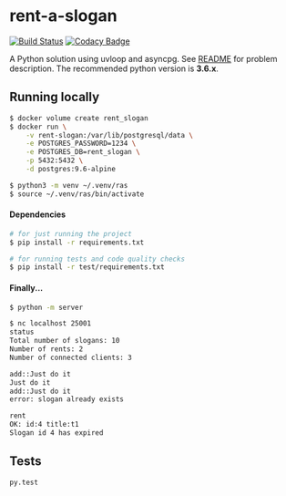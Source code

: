# rent-a-slogan

[![Build Status](https://travis-ci.org/caulagi/py-ras.svg?branch=master)](https://travis-ci.org/caulagi/py-ras)
[![Codacy Badge](https://api.codacy.com/project/badge/Grade/a5198bc52ab54e47be293a25fec1f037)](https://www.codacy.com/app/caulagi/py-ras?utm_source=github.com&amp;utm_medium=referral&amp;utm_content=caulagi/py-ras&amp;utm_campaign=Badge_Grade)

A Python solution using uvloop and asyncpg. See [README][1] for problem
description. The recommended python version is **3.6.x**.

## Running locally

```bash
$ docker volume create rent_slogan
$ docker run \
    -v rent-slogan:/var/lib/postgresql/data \
    -e POSTGRES_PASSWORD=1234 \
    -e POSTGRES_DB=rent_slogan \
    -p 5432:5432 \
    -d postgres:9.6-alpine

$ python3 -m venv ~/.venv/ras
$ source ~/.venv/ras/bin/activate
```

#### Dependencies

```bash
# for just running the project
$ pip install -r requirements.txt

# for running tests and code quality checks
$ pip install -r test/requirements.txt
```

#### Finally...

```bash
$ python -m server
```

```bash
$ nc localhost 25001
status
Total number of slogans: 10
Number of rents: 2
Number of connected clients: 3

add::Just do it
Just do it
add::Just do it
error: slogan already exists

rent
OK: id:4 title:t1
Slogan id 4 has expired
```

## Tests

```bash
py.test
```


[1]: https://github.com/caulagi/rent-a-slogan/blob/master/README.md
